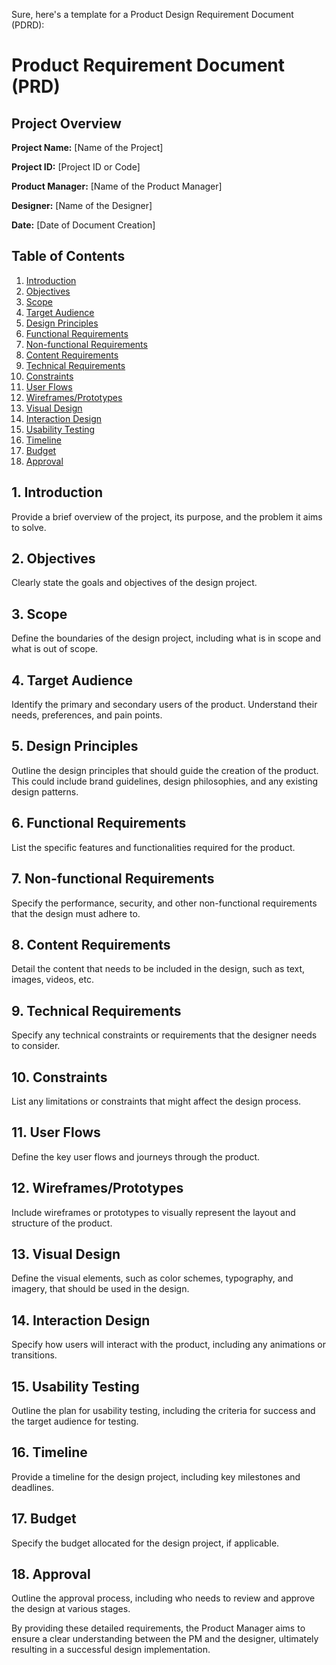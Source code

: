 Sure, here's a template for a Product Design Requirement Document (PDRD):

# Product Requirement Document (PRD)

## Project Overview

**Project Name:** [Name of the Project]

**Project ID:** [Project ID or Code]


**Product Manager:** [Name of the Product Manager]


**Designer:** [Name of the Designer]


**Date:** [Date of Document Creation]

## Table of Contents

1. [Introduction](#introduction)
2. [Objectives](#objectives)
3. [Scope](#scope)
4. [Target Audience](#target-audience)
5. [Design Principles](#design-principles)
6. [Functional Requirements](#functional-requirements)
7. [Non-functional Requirements](#non-functional-requirements)
8. [Content Requirements](#content-requirements)
9. [Technical Requirements](#technical-requirements)
10. [Constraints](#constraints)
11. [User Flows](#user-flows)
12. [Wireframes/Prototypes](#wireframes-prototypes)
13. [Visual Design](#visual-design)
14. [Interaction Design](#interaction-design)
15. [Usability Testing](#usability-testing)
16. [Timeline](#timeline)
17. [Budget](#budget)
18. [Approval](#approval)

## 1. Introduction

Provide a brief overview of the project, its purpose, and the problem it aims to solve.

## 2. Objectives

Clearly state the goals and objectives of the design project.

## 3. Scope

Define the boundaries of the design project, including what is in scope and what is out of scope.

## 4. Target Audience

Identify the primary and secondary users of the product. Understand their needs, preferences, and pain points.

## 5. Design Principles

Outline the design principles that should guide the creation of the product. This could include brand guidelines, design philosophies, and any existing design patterns.

## 6. Functional Requirements

List the specific features and functionalities required for the product.

## 7. Non-functional Requirements

Specify the performance, security, and other non-functional requirements that the design must adhere to.

## 8. Content Requirements

Detail the content that needs to be included in the design, such as text, images, videos, etc.

## 9. Technical Requirements

Specify any technical constraints or requirements that the designer needs to consider.

## 10. Constraints

List any limitations or constraints that might affect the design process.

## 11. User Flows

Define the key user flows and journeys through the product.

## 12. Wireframes/Prototypes

Include wireframes or prototypes to visually represent the layout and structure of the product.

## 13. Visual Design

Define the visual elements, such as color schemes, typography, and imagery, that should be used in the design.

## 14. Interaction Design

Specify how users will interact with the product, including any animations or transitions.

## 15. Usability Testing

Outline the plan for usability testing, including the criteria for success and the target audience for testing.

## 16. Timeline

Provide a timeline for the design project, including key milestones and deadlines.

## 17. Budget

Specify the budget allocated for the design project, if applicable.

## 18. Approval

Outline the approval process, including who needs to review and approve the design at various stages.

By providing these detailed requirements, the Product Manager aims to ensure a clear understanding between the PM and the designer, ultimately resulting in a successful design implementation.
